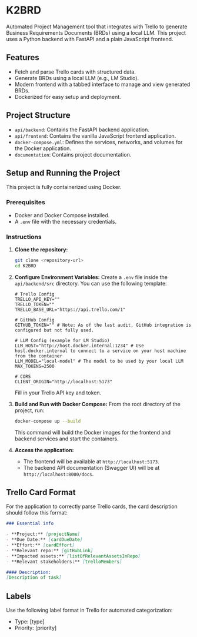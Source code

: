 # K2BRD

Automated Project Management tool that integrates with Trello to generate Business Requirements Documents (BRDs) using a local LLM. This project uses a Python backend with FastAPI and a plain JavaScript frontend.

## Features

- Fetch and parse Trello cards with structured data.
- Generate BRDs using a local LLM (e.g., LM Studio).
- Modern frontend with a tabbed interface to manage and view generated BRDs.
- Dockerized for easy setup and deployment.

## Project Structure

- `api/backend`: Contains the FastAPI backend application.
- `api/frontend`: Contains the vanilla JavaScript frontend application.
- `docker-compose.yml`: Defines the services, networks, and volumes for the Docker application.
- `documentation`: Contains project documentation.

## Setup and Running the Project

This project is fully containerized using Docker.

### Prerequisites

- Docker and Docker Compose installed.
- A `.env` file with the necessary credentials.

### Instructions

1.  **Clone the repository:**
    ```bash
    git clone <repository-url>
    cd K2BRD
    ```

2.  **Configure Environment Variables:**
    Create a `.env` file inside the `api/backend/src` directory. You can use the following template:

    ```env
    # Trello Config
    TRELLO_API_KEY=""
    TRELLO_TOKEN=""
    TRELLO_BASE_URL="https://api.trello.com/1"

    # GitHub Config
    GITHUB_TOKEN="" # Note: As of the last audit, GitHub integration is configured but not fully used.

    # LLM Config (example for LM Studio)
    LLM_HOST="http://host.docker.internal:1234" # Use host.docker.internal to connect to a service on your host machine from the container
    LLM_MODEL="local-model" # The model to be used by your local LLM
    MAX_TOKENS=2500

    # CORS
    CLIENT_ORIGIN="http://localhost:5173"
    ```
    Fill in your Trello API key and token.

3.  **Build and Run with Docker Compose:**
    From the root directory of the project, run:
    ```bash
    docker-compose up --build
    ```
    This command will build the Docker images for the frontend and backend services and start the containers.

4.  **Access the application:**
    - The frontend will be available at `http://localhost:5173`.
    - The backend API documentation (Swagger UI) will be at `http://localhost:8000/docs`.

## Trello Card Format

For the application to correctly parse Trello cards, the card description should follow this format:

```markdown
### Essential info

- **Project:** [projectName]
- **Due Date:** [cardDueDate]
- **Effort:** [cardEffort]
- **Relevant repo:** [gitHubLink]
- **Impacted assets:** [listOfRelevantAssetsInRepo]
- **Relevant stakeholders:** [trelloMembers]

#### Description:
[Description of task]
```

## Labels

Use the following label format in Trello for automated categorization:
- Type: [type]
- Priority: [priority] 
